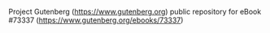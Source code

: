 Project Gutenberg (https://www.gutenberg.org) public repository for eBook #73337 (https://www.gutenberg.org/ebooks/73337)
